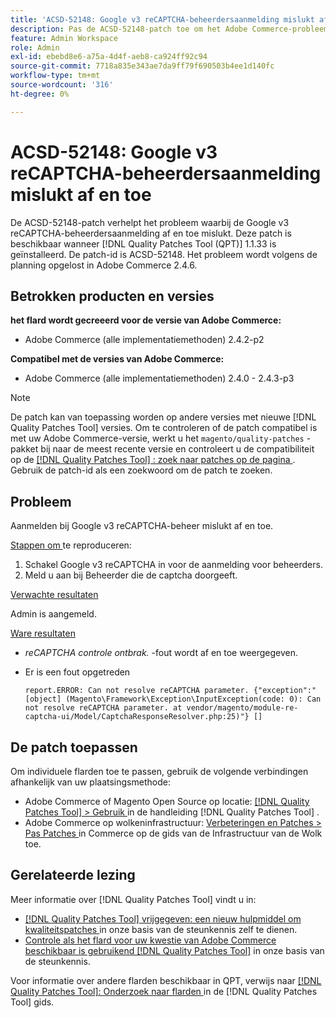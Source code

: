 ```yaml
---
title: 'ACSD-52148: Google v3 reCAPTCHA-beheerdersaanmelding mislukt af en toe.'
description: Pas de ACSD-52148-patch toe om het Adobe Commerce-probleem op te lossen, waarbij de aanmelding voor de Google v3 reCAPTCHA-beheerder af en toe mislukt.
feature: Admin Workspace
role: Admin
exl-id: ebebd8e6-a75a-4d4f-aeb8-ca924ff92c94
source-git-commit: 7718a835e343ae7da9ff79f690503b4ee1d140fc
workflow-type: tm+mt
source-wordcount: '316'
ht-degree: 0%

---
```


# ACSD-52148: Google v3 reCAPTCHA-beheerdersaanmelding mislukt af en toe

De ACSD-52148-patch verhelpt het probleem waarbij de Google v3 reCAPTCHA-beheerdersaanmelding af en toe mislukt. Deze patch is beschikbaar wanneer [!DNL Quality Patches Tool (QPT)] 1.1.33 is geïnstalleerd. De patch-id is ACSD-52148. Het probleem wordt volgens de planning opgelost in Adobe Commerce 2.4.6.

## Betrokken producten en versies

**het flard wordt gecreeerd voor de versie van Adobe Commerce:**

* Adobe Commerce (alle implementatiemethoden) 2.4.2-p2

**Compatibel met de versies van Adobe Commerce:**

* Adobe Commerce (alle implementatiemethoden) 2.4.0 - 2.4.3-p3

>[!NOTE]
>
>De patch kan van toepassing worden op andere versies met nieuwe [!DNL Quality Patches Tool] versies. Om te controleren of de patch compatibel is met uw Adobe Commerce-versie, werkt u het `magento/quality-patches` -pakket bij naar de meest recente versie en controleert u de compatibiliteit op de [[!DNL Quality Patches Tool] : zoek naar patches op de pagina ](https://experienceleague.adobe.com/tools/commerce-quality-patches/index.html) . Gebruik de patch-id als een zoekwoord om de patch te zoeken.

## Probleem

Aanmelden bij Google v3 reCAPTCHA-beheer mislukt af en toe.

<u> Stappen om </u> te reproduceren:

1. Schakel Google v3 reCAPTCHA in voor de aanmelding voor beheerders.
1. Meld u aan bij Beheerder die de captcha doorgeeft.

<u> Verwachte resultaten </u>

Admin is aangemeld.

<u> Ware resultaten </u>

* *reCAPTCHA controle ontbrak.* -fout wordt af en toe weergegeven.
* Er is een fout opgetreden

  ```
  report.ERROR: Can not resolve reCAPTCHA parameter. {"exception":"[object] (Magento\Framework\Exception\InputException(code: 0): Can not resolve reCAPTCHA parameter. at vendor/magento/module-re-captcha-ui/Model/CaptchaResponseResolver.php:25)"} []
  ```

## De patch toepassen

Om individuele flarden toe te passen, gebruik de volgende verbindingen afhankelijk van uw plaatsingsmethode:

* Adobe Commerce of Magento Open Source op locatie: [[!DNL Quality Patches Tool]  > Gebruik ](https://experienceleague.adobe.com/docs/commerce-operations/tools/quality-patches-tool/usage.html) in de handleiding [!DNL Quality Patches Tool] .
* Adobe Commerce op wolkeninfrastructuur: [ Verbeteringen en Patches > Pas Patches ](https://experienceleague.adobe.com/docs/commerce-cloud-service/user-guide/develop/upgrade/apply-patches.html) in Commerce op de gids van de Infrastructuur van de Wolk toe.

## Gerelateerde lezing

Meer informatie over [!DNL Quality Patches Tool] vindt u in:

* [[!DNL Quality Patches Tool]  vrijgegeven: een nieuw hulpmiddel om kwaliteitspatches ](/help/announcements/adobe-commerce-announcements/magento-quality-patches-released-new-tool-to-self-serve-quality-patches.md) in onze basis van de steunkennis zelf te dienen.
* [ Controle als het flard voor uw kwestie van Adobe Commerce beschikbaar is gebruikend  [!DNL Quality Patches Tool]](/help/support-tools/patches-available-in-qpt-tool/check-patch-for-magento-issue-with-magento-quality-patches.md) in onze basis van de steunkennis.

Voor informatie over andere flarden beschikbaar in QPT, verwijs naar [[!DNL Quality Patches Tool]: Onderzoek naar flarden ](https://experienceleague.adobe.com/tools/commerce-quality-patches/index.html) in de [!DNL Quality Patches Tool] gids.
